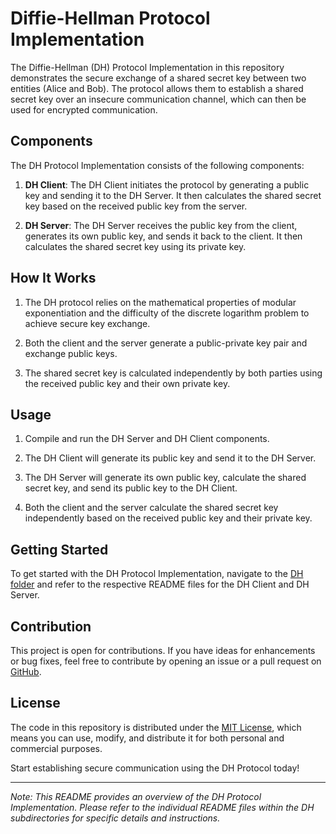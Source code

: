 # Diffie-Hellman Protocol Implementation

The Diffie-Hellman (DH) Protocol Implementation in this repository demonstrates the secure exchange of a shared secret key between two entities (Alice and Bob). The protocol allows them to establish a shared secret key over an insecure communication channel, which can then be used for encrypted communication.

## Components

The DH Protocol Implementation consists of the following components:

1. **DH Client**: The DH Client initiates the protocol by generating a public key and sending it to the DH Server. It then calculates the shared secret key based on the received public key from the server.

2. **DH Server**: The DH Server receives the public key from the client, generates its own public key, and sends it back to the client. It then calculates the shared secret key using its private key.

## How It Works

1. The DH protocol relies on the mathematical properties of modular exponentiation and the difficulty of the discrete logarithm problem to achieve secure key exchange.

2. Both the client and the server generate a public-private key pair and exchange public keys.

3. The shared secret key is calculated independently by both parties using the received public key and their own private key.

## Usage

1. Compile and run the DH Server and DH Client components.

2. The DH Client will generate its public key and send it to the DH Server.

3. The DH Server will generate its own public key, calculate the shared secret key, and send its public key to the DH Client.

4. Both the client and the server calculate the shared secret key independently based on the received public key and their private key.

## Getting Started

To get started with the DH Protocol Implementation, navigate to the [DH folder](./DH) and refer to the respective README files for the DH Client and DH Server.

## Contribution

This project is open for contributions. If you have ideas for enhancements or bug fixes, feel free to contribute by opening an issue or a pull request on [GitHub](https://github.com/lifefire1/crypto).

## License

The code in this repository is distributed under the [MIT License](./LICENSE), which means you can use, modify, and distribute it for both personal and commercial purposes.

Start establishing secure communication using the DH Protocol today!

---
*Note: This README provides an overview of the DH Protocol Implementation. Please refer to the individual README files within the DH subdirectories for specific details and instructions.*
